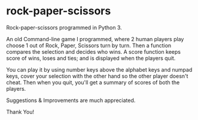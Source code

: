 # rock-paper-scissors
Rock-paper-scissors programmed in Python 3.

An old Command-line game I programmed, where 2 human players play choose 1 out of Rock, Paper, Scissors turn by turn.
Then a function compares the selection and decides who wins.
A score function keeps score of wins, loses and ties; and is displayed when the players quit.

You can play it by using number keys above the alphabet keys and numpad keys, cover your selection with the other hand so the other player doesn't cheat.
Then when you quit, you'll get a summary of scores of both the players.

Suggestions & Improvements are much appreciated.

Thank You!
